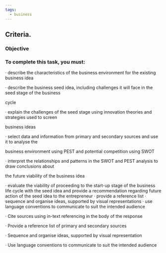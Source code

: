 ```yaml
---
tags:
  - business
---
```

## Criteria. 

### Objective



### To complete this task, you must:

· describe the characteristics of the business environment for the existing business idea

· describe the business seed idea, including challenges it will face in the seed stage of the business

cycle

· explain the challenges of the seed stage using innovation theories and strategies used to screen

business ideas

· select data and information from primary and secondary sources and use it to analyse the

business environment using PEST and potential competition using SWOT

· interpret the relationships and patterns in the SWOT and PEST analysis to draw conclusions about

the future viability of the business idea

· evaluate the viability of proceeding to the start-up stage of the business life cycle with the seed idea and provide a recommendation regarding future action of the seed idea to the entrepreneur · provide a reference list · sequence and organise ideas, supported by visual representations · use language conventions to communicate to suit the intended audience

· Cite sources using in-text referencing in the body of the response

· Provide a reference list of primary and secondary sources

· Sequence and organise ideas, supported by visual representation

· Use language conventions to communicate to suit the intended audience